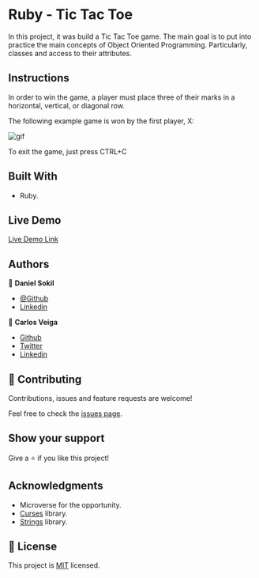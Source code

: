 # Ruby - Tic Tac Toe

In this project, it was build a Tic Tac Toe game. The main goal is to put into practice the main concepts of Object Oriented Programming. Particularly, classes and access to their attributes.

## Instructions

In order to win the game, a player must place three of their marks in a horizontal, vertical, or diagonal row.

The following example game is won by the first player, X:

![gif](https://im7.ezgif.com/tmp/ezgif-7-b9d45a96f922.gif)

To exit the game, just press CTRL+C

## Built With

- Ruby.

## Live Demo

[Live Demo Link](https://repl.it/@danielsokil/RubyTicTacToe-2#README.md)

## Authors

👤 **Daniel Sokil**

- [@Github](https://github.com/s0kil?)
- [Linkedin](https://linkedin.com/in/daniel-sokil/)

👤 **Carlos Veiga**

- [Github](https://github.com/wrakc)
- [Twitter](https://twitter.com/carlosveig)
- [Linkedin](https://linkedin.com/chveiga)

## 🤝 Contributing

Contributions, issues and feature requests are welcome!

Feel free to check the [issues page](issues/).

## Show your support

Give a ⭐️ if you like this project!

## Acknowledgments

- Microverse for the opportunity.
- [Curses](https://github.com/piotrmurach/strings) library.
- [Strings](https://github.com/ruby/curses) library.

## 📝 License

This project is [MIT](LICENSE) licensed.
